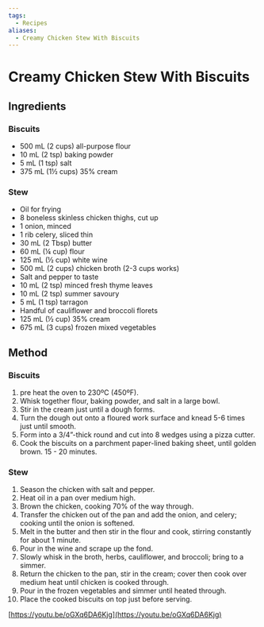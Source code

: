 ```yaml
---
tags:
  - Recipes
aliases:
  - Creamy Chicken Stew With Biscuits
---
```


# Creamy Chicken Stew With Biscuits
## Ingredients
### Biscuits
- 500 mL (2 cups) all-purpose flour
- 10 mL (2 tsp) baking powder
- 5 mL (1 tsp) salt
- 375 mL (1½ cups) 35% cream

### Stew 
- Oil for frying
- 8 boneless skinless chicken thighs, cut up
- 1 onion, minced
- 1 rib celery, sliced thin
- 30 mL (2 Tbsp) butter 
- 60 mL (¼ cup) flour
- 125 mL (½ cup) white wine
- 500 mL (2 cups) chicken broth (2-3 cups works)
- Salt and pepper to taste
- 10 mL (2 tsp) minced fresh thyme leaves
- 10 mL (2 tsp) summer savoury
- 5 mL (1 tsp) tarragon
- Handful of cauliflower and broccoli florets
- 125 mL (½ cup) 35% cream
- 675 mL (3 cups) frozen mixed vegetables

## Method
### Biscuits
1. pre heat the oven to 230ºC (450ºF).
2. Whisk together flour, baking powder, and salt in a large bowl.
3. Stir in the cream just until a dough forms.
4. Turn the dough out onto a floured work surface and knead 5-6 times just until smooth.
5. Form into a 3/4”-thick round and cut into 8 wedges using a pizza cutter.
6. Cook the biscuits on a parchment paper-lined baking sheet, until golden brown. 15 - 20 minutes.

### Stew  
1. Season the chicken with salt and pepper.
2. Heat oil in a pan over medium high.
3. Brown the chicken, cooking 70% of the way through.
4. Transfer the chicken out of the pan and add the onion, and celery; cooking until the onion is softened.
5. Melt in the butter and then stir in the flour and cook, stirring constantly for about 1 minute.
6. Pour in the wine and scrape up the fond.
7. Slowly whisk in the broth, herbs, cauliflower, and broccoli; bring to a simmer.
8. Return the chicken to the pan, stir in the cream; cover then cook over medium heat until chicken is cooked through.
9. Pour in the frozen vegetables and simmer until heated through.
10. Place the cooked biscuits on top just before serving.

[https://youtu.be/oGXq6DA6Kjg](https://youtu.be/oGXq6DA6Kjg)